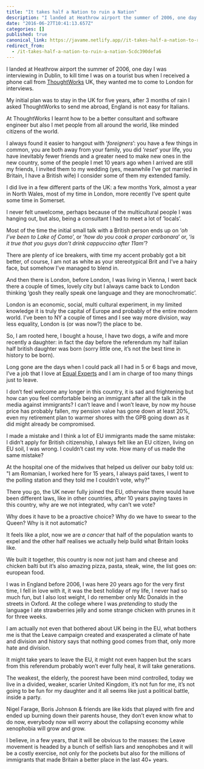 ```yaml
---
title: "It takes half a Nation to ruin a Nation"
description: "I landed at Heathrow airport the summer of 2006, one day I was interviewing in Dublin, to kill time I was on a tourist bus when I received…"
date: "2016-06-27T10:41:13.657Z"
categories: []
published: true
canonical_link: https://javame.netlify.app//it-takes-half-a-nation-to-ruin-a-nation-5cdc390defa6
redirect_from:
  - /it-takes-half-a-nation-to-ruin-a-nation-5cdc390defa6
---
```


I landed at Heathrow airport the summer of 2006, one day I was interviewing in Dublin, to kill time I was on a tourist bus when I received a phone call from [ThoughtWorks](https://www.thoughtworks.com/) UK, they wanted me to come to London for interviews.

My initial plan was to stay in the UK for five years, after 3 months of rain I asked ThoughtWorks to send me abroad, England is not easy for Italians.

At ThoughtWorks I learnt how to be a better consultant and software engineer but also I met people from all around the world, like minded citizens of the world.

I always found it easier to hangout with ‘_foreigners_’: you have a few things in common, you are both away from your family, you did ‘_reset_’ your life, you have inevitably fewer friends and a greater need to make new ones in the new country, some of the people I met 10 years ago when I arrived are still my friends, I invited them to my wedding (yes, meanwhile I’ve got married in Britain, I have a British wife) I consider some of them my extended family.

I did live in a few different parts of the UK: a few months York, almost a year in North Wales, most of my time in London, more recently I’ve spent quite some time in Somerset.

I never felt unwelcome, perhaps because of the multicultural people I was hanging out, but also, being a consultant I had to meet a lot of ‘locals’.

Most of the time the initial small talk with a British person ends up on ‘_oh I’ve been to Lake of Como_’, or ‘_how do you cook a proper carbonara_’ or, ‘_is it true that you guys don’t drink cappuccino after 11am’_?

There are plenty of ice breakers, with time my accent probably got a bit better, of course, I am not as white as your stereotypical Brit and I’ve a hairy face, but somehow I’ve managed to blend in.

And then there is London, before London, I was living in Vienna, I went back there a couple of times, lovely city but I always came back to London thinking ‘gosh they really speak one language and they are monochromatic’.

London is an economic, social, multi cultural experiment, in my limited knowledge it is truly the capital of Europe and probably of the entire modern world. I’ve been to NY a couple of times and I see way more division, way less equality, London is (or was now?) the place to be.

So, I am rooted here, I bought a house, I have two dogs, a wife and more recently a daughter: in fact the day before the referendum my half italian half british daughter was born (sorry little one, it’s not the best time in history to be born).

Long gone are the days when I could pack all I had in 5 or 6 bags and move, I’ve a job that I love at [Equal Experts](https://www.equalexperts.com/) and I am in charge of too many things just to leave.

I don’t feel welcome any longer in this country, it is sad and frightening but how can you feel comfortable being an immigrant after all the talk in the media against immigrants? I can’t leave and I won’t leave, by now my house price has probably fallen, my pension value has gone down at least 20%, even my retirement plan to warmer shores with the GPB going down as it did might already be compromised.

I made a mistake and I think a lot of EU immigrants made the same mistake: I didn’t apply for British citizenship, I always felt like an EU citizen, living on EU soil, I was wrong. I couldn’t cast my vote. How many of us made the same mistake?

At the hospital one of the midwives that helped us deliver our baby told us: "I am Romanian, I worked here for 15 years, I always paid taxes, I went to the polling station and they told me I couldn’t vote, why?"

There you go, the UK never fully joined the EU, otherwise there would have been different laws, like in other countries, after 10 years paying taxes in this country, why are we not integrated, why can’t we vote?

Why does it have to be a proactive choice? Why do we have to swear to the Queen? Why is it not automatic?

It feels like a plot, now we are _a cancer_ that half of the population wants to expel and the other half realises we actually help build what Britain looks like.

We built it together, this country is now not just ham and cheese and chicken balti but it’s also amazing pizza, pasta, steak, wine, the list goes on: european food.

I was in England before 2006, I was here 20 years ago for the very first time, I fell in love with it, it was the best holiday of my life, I never had so much fun, but I also lost weight, I do remember only Mc Donalds in the streets in Oxford. At the college where I was _pretending_ to study the language I ate strawberries jelly and some strange chicken with prunes in it for three weeks.

I am actually not even that bothered about UK being in the EU, what bothers me is that the Leave campaign created and exasperated a climate of hate and division and history says that nothing good comes from that, only more hate and division.

It might take years to leave the EU, it might not even happen but the scars from this referendum probably won’t ever fully heal, it will take generations.

The weakest, the elderly, the poorest have been mind controlled, today we live in a divided, weaker, scarier United Kingdom, it’s not fun for me, it’s not going to be fun for my daughter and it all seems like just a political battle, inside a party.

Nigel Farage, Boris Johnson & friends are like kids that played with fire and ended up burning down their parents house, they don’t even know what to do now, everybody now will worry about the collapsing economy while xenophobia will grow and grow.

I believe, in a few years, that it will be obvious to the masses: the Leave movement is headed by a bunch of selfish liars and xenophobes and it will be a costly exercise, not only for the pockets but also for the millions of immigrants that made Britain a better place in the last 40+ years.

